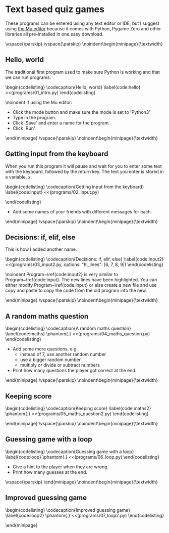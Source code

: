 # Text based quiz games

These programs can be entered using any text editor or IDE, but I suggest using [the Mu editor](https://codewith.mu/)
because it comes with Python, Pygame Zero and other libraries all pre-installed in one easy download.

\vspace{\parskip}
\vspace{\parskip}
\noindent\begin{minipage}{\textwidth}

## Hello, world

The traditional first program used to make sure Python is working and that we can run programs. 

\begin{codelisting}
\codecaption{Hello, world}
\label{code:hello}
<<(programs/01_intro.py)
\end{codelisting}

\noindent If using the Mu editor:

* Click the mode button and make sure the mode is set to 'Python3'
* Type in the program. 
* Click 'Save' and enter a name for the program.
* Click 'Run'.

\end{minipage}
\vspace{\parskip}
\noindent\begin{minipage}{\textwidth}

## Getting input from the keyboard

When you run this program it will pause and wait for you to enter some
text with the keyboard, followed by the return key. The text you enter
is stored in a variable, *x*.

\begin{codelisting}
\codecaption{Getting input from the keyboard}
\label{code:input}
<<(programs/02_input.py)

\end{codelisting}

* Add some names of your friends with different messages for each.

\end{minipage}
\vspace{\parskip}
\noindent\begin{minipage}{\textwidth}

## Decisions: if, elif, else

This is how I added another name.

\begin{codelisting}
\codecaption{Decisions: if, elif, else}
\label{code:input2}
<<(programs/03_input2.py, options: "hl_lines": [6, 7, 8, 9])
\end{codelisting}

\noindent Program~\ref{code:input2} is very similar to Program~\ref{code:input}. The new lines have been highlighted.  You can either modify Program~\ref{code:input} or else create
a new file and use copy and paste to copy the code from the old program into the new.

\end{minipage}
\vspace{\parskip}
\noindent\begin{minipage}{\textwidth}

## A random maths question

\begin{codelisting}
\codecaption{A random maths question}
\label{code:maths}
\phantom{.}
<<(programs/04_maths_question.py)
\end{codelisting}

* Add some more questions, e.g.
   * instead of 7, use another random number
   * use a bigger random number
   * multiply or divide or subtract numbers
* Print how many questions the player got correct at the end.

\end{minipage}
\vspace{\parskip}
\noindent\begin{minipage}{\textwidth}

## Keeping score

\begin{codelisting}
\codecaption{Keeping score}
\label{code:maths2}
\phantom{.}
<<(programs/05_maths_question2.py)
\end{codelisting}

\end{minipage}
\vspace{\parskip}
\noindent\begin{minipage}{\textwidth}

## Guessing game with a loop

\begin{codelisting}
\codecaption{Guessing game with a loop}
\label{code:loop}
\phantom{.}
<<(programs/06_loop.py)
\end{codelisting}

* Give a hint to the player when they are wrong.
* Print how many guesses at the end.

\vspace{\parskip}
\end{minipage}
\noindent\begin{minipage}{\textwidth}

## Improved guessing game

\begin{codelisting}
\codecaption{Improved guessing game}
\label{code:loop2}
\phantom{.}
<<(programs/07_loop2.py)
\end{codelisting}

\end{minipage}
